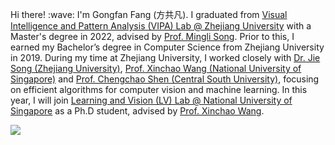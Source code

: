 <p>Hi there! :wave: I'm Gongfan Fang (方共凡). I graduated from <a href="https://www.vipazoo.cn/">Visual Intelligence and Pattern Analysis (VIPA) Lab @ Zhejiang University</a> with a Master's degree in 2022, advised by <a href="https://person.zju.edu.cn/en/msong">Prof. Mingli Song</a>. Prior to this, I earned my Bachelor’s degree in Computer Science from Zhejiang University in 2019. During my time at Zhejiang University, I worked closely with <a href="https://scholar.google.com/citations?user=4OjO-WYAAAAJ&hl=en">Dr. Jie Song (Zhejiang University)</a>, <a href="https://sites.google.com/site/sitexinchaowang/">Prof. Xinchao Wang (National University of Singapore)</a> and <a href="https://chengchaoshen.github.io/">Prof. Chengchao Shen (Central South University)</a>, focusing on efficient algorithms for computer vision and machine learning. In this year, I will join <a href="http://lv-nus.org/">Learning and Vision (LV) Lab @ National University of Singapore</a> as a Ph.D student, advised by <a href="https://sites.google.com/site/sitexinchaowang/">Prof. Xinchao Wang</a>.</p>
 
<img src="https://github-readme-stats.vercel.app/api?username=VainF&theme=dark&bg_color=fff&title_color=444444&text_color=444444"></img>

